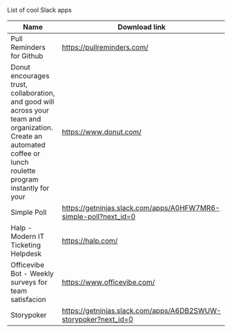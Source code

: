 List of cool Slack apps

| Name | Download link |
| -- | --|
| Pull Reminders for Github | https://pullreminders.com/
| Donut encourages trust, collaboration, and good will across your team and organization. Create an automated coffee or lunch roulette program instantly for your | https://www.donut.com/
| Simple Poll | https://getninjas.slack.com/apps/A0HFW7MR6-simple-poll?next_id=0
| Halp - Modern IT Ticketing Helpdesk| https://halp.com/
| Officevibe Bot - Weekly surveys for team satisfacion| https://www.officevibe.com/
| Storypoker| https://getninjas.slack.com/apps/A6DB2SWUW-storypoker?next_id=0
